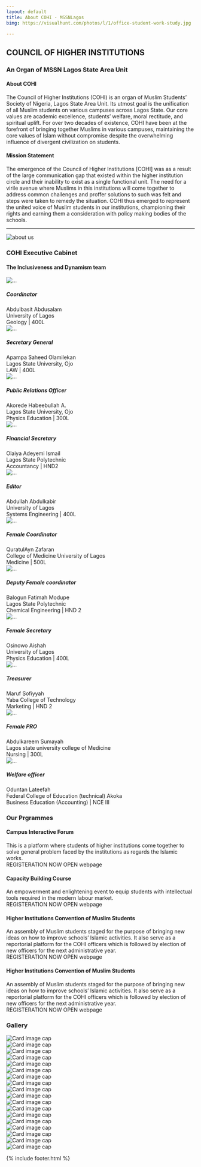```yaml
---
layout: default
title: About COHI - MSSNLagos
bimg: https://visualhunt.com/photos/l/1/office-student-work-study.jpg

---
```

<!-- # About page -->



<div class="container">
	<div class="text-center mb-5">
		<h2 class="font-weight-bold mt-5">COUNCIL OF HIGHER INSTITUTIONS</h2>
		<h3>An Organ of MSSN Lagos State Area Unit</h3>
	</div>
	<div class="row d-flex justify-content-center">
		<div class="col-md-3">
			<h4 class="mb-3">About COHI</h4>
			<p>The Council of Higher Institutions (COHI) is an organ of Muslim Students’ Society of Nigeria, Lagos State Area Unit. Its utmost goal is the unification of all Muslim students on various campuses across Lagos State. Our core values are academic excellence, students’ welfare, moral rectitude, and spiritual uplift. For over two decades of existence, COHI have been at the forefront of bringing together Muslims in various campuses, maintaining the core values of Islam without compromise despite the overwhelming influence of divergent civilization on students.</p>
		</div>
		<div class="col-md-3">
			<div class="row m-auto">
				<h4 class="mb-3">Mission Statement</h4>
					<p>The emergence of the Council of Higher Institutions [COHI] was as a result of the large communication gap that existed within the higher institution circle and their inability to exist as a single functional unit. The need for a virile avenue where Muslims in this institutions will come together to address common challenges and proffer solutions to such was felt and steps were taken to remedy the situation. COHI thus emerged to represent the united voice of Muslim students in our institutions, championing their rights and earning them a consideration with policy making bodies of the schools. </p>
			</div>
			<hr>
		</div>
		<div class="col-md-3">
			<img src="assets/imgs/img_001.jpg" class="img-fluid" alt="about us">
		</div>
	</div>
	<!-- executives -->
	<div class="text-center mb-5">
		<h3 class=" mt-5">COHI Executive Cabinet</h3>
		<h4 class="text-center">The Inclusiveness and Dynamism team</h4>
	</div>
	<div class="row"> <!--Executives 1st line-->
		<!-- Team Member 1 -->
		<div class="col-xl-3 col-md-6 mb-4">
		<div class="card border-0 shadow">
			<img src="assets/imgs/team/basit.png" class="card-img-top" alt="...">
			<div class="card-body text-center">
			<h5 class="card-title mb-0">Coordinator</h5>
			<div class="card-text text-black-50">Abdulbasit Abdusalam</div>
			<div class="card-text text-black-50">University of Lagos</div>
			<div class="card-text text-black-50">Geology | 400L</div>
			</div>
		</div>
		</div>
		<!-- Team Member 2 -->
		<div class="col-xl-3 col-md-6 mb-4">
		<div class="card border-0 shadow">
			<img src="assets/imgs/team/saheed.png" class="card-img-top" alt="...">
			<div class="card-body text-center">
			<h5 class="card-title mb-0">Secretary General</h5>
			<div class="card-text text-black-50">Apampa Saheed Olamilekan</div>
			<div class="card-text text-black-50">Lagos State University, Ojo</div>
			<div class="card-text text-black-50">LAW | 400L</div>
			</div>
		</div>
		</div>
		<!-- Team Member 3 -->
		<div class="col-xl-3 col-md-6 mb-4">
		<div class="card border-0 shadow">
			<img src="assets/imgs/team/habeeb.png" class="card-img-top" alt="...">
			<div class="card-body text-center">
			<h5 class="card-title mb-0">Public Relations Officer</h5>
			<div class="card-text text-black-50">Akorede Habeebullah A.</div>
			<div class="card-text text-black-50">Lagos State University, Ojo</div>
			<div class="card-text text-black-50">Physics Education | 300L</div>
			</div>
		</div>
		</div>
		<!-- Team Member 4 -->
		<div class="col-xl-3 col-md-6 mb-4">
		<div class="card border-0 shadow">
			<img src="assets/imgs/team/ismail.png" class="card-img-top" alt="...">
			<div class="card-body text-center">
			<h5 class="card-title mb-0">Financial Secretary</h5>
			<div class="card-text text-black-50">Olaiya Adeyemi Ismail</div>
			<div class="card-text text-black-50">Lagos State Polytechnic</div>
			<div class="card-text text-black-50">Accountancy | HND2</div>
			</div>
		</div>
		</div>
	</div>
	<!-- /.row -->
	<div class="row"> <!--Executives 2nd line-->
		<!-- Team Member 5 -->
		<div class="col-xl-3 col-md-6 mb-4">
		<div class="card border-0 shadow">
			<img src="assets/imgs/team/basit.png" class="card-img-top" alt="...">
			<div class="card-body text-center">
			<h5 class="card-title mb-0">Editor</h5>
			<div class="card-text text-black-50">Abdullah Abdulkabir</div>
			<div class="card-text text-black-50">University of Lagos</div>
			<div class="card-text text-black-50">Systems Engineering | 400L</div>
			</div>
		</div>
		</div>
		<!-- Team Member 6 -->
		<div class="col-xl-3 col-md-6 mb-4">
		<div class="card border-0 shadow">
			<img src="assets/imgs/team/aisha.png" class="card-img-top" alt="...">
			<div class="card-body text-center">
			<h5 class="card-title mb-0">Female Coordinator</h5>
			<div class="card-text text-black-50">QuratulAyn Zafaran</div>
			<div class="card-text text-black-50">College of Medicine University of Lagos</div>
			<div class="card-text text-black-50">Medicine | 500L</div>
			</div>
		</div>
		</div>
		<!-- Team Member 7 -->
		<div class="col-xl-3 col-md-6 mb-4">
		<div class="card border-0 shadow">
			<img src="assets/imgs/team/fatima.png" class="card-img-top" alt="...">
			<div class="card-body text-center">
			<h5 class="card-title mb-0">Deputy Female coordinator</h5>
			<div class="card-text text-black-50">Balogun Fatimah Modupe</div>
			<div class="card-text text-black-50">Lagos State Polytechnic</div>
			<div class="card-text text-black-50">Chemical Engineering | HND 2</div>
			</div>
		</div>
		</div>
		<!-- Team Member 8 -->
		<div class="col-xl-3 col-md-6 mb-4">
		<div class="card border-0 shadow">
			<img src="assets/imgs/team/aisha.png" class="card-img-top" alt="...">
			<div class="card-body text-center">
			<h5 class="card-title mb-0">Female Secretary</h5>
			<div class="card-text text-black-50">Osinowo Aishah</div>
			<div class="card-text text-black-50">University of Lagos</div>
			<div class="card-text text-black-50">Physics Education | 400L</div>
			</div>
		</div>
		</div>
	</div>
	<!-- /.row -->
	<div class="row d-flex justify-content-center"> <!--Executives 3rd line-->
		<!-- Team Member 9 -->
		<div class="col-xl-3 col-md-6 mb-4">
		<div class="card border-0 shadow">
			<img src="assets/imgs/team/sofiya.png" class="card-img-top" alt="...">
			<div class="card-body text-center">
			<h5 class="card-title mb-0">Treasurer</h5>
			<div class="card-text text-black-50">Maruf Sofiyyah</div>
			<div class="card-text text-black-50">Yaba College of Technology</div>
			<div class="card-text text-black-50">Marketing | HND 2</div>
			</div>
		</div>
		</div>
		<!-- Team Member 10 -->
		<div class="col-xl-3 col-md-6 mb-4">
		<div class="card border-0 shadow">
			<img src="assets/imgs/team/sumaya.png" class="card-img-top" alt="...">
			<div class="card-body text-center">
			<h5 class="card-title mb-0">Female PRO</h5>
			<div class="card-text text-black-50">Abdulkareem Sumayah</div>
			<div class="card-text text-black-50">Lagos state university college of Medicine</div>
			<div class="card-text text-black-50">Nursing | 300L</div>
			</div>
		</div>
		</div>
		<!-- Team Member 11 -->
		<div class="col-xl-3 col-md-6 mb-4">
		<div class="card border-0 shadow">
			<img src="assets/imgs/team/latifa.png" class="card-img-top" alt="...">
			<div class="card-body text-center">
			<h5 class="card-title mb-0">Welfare officer</h5>
			<div class="card-text text-black-50">Oduntan Lateefah</div>
			<div class="card-text text-black-50">Federal College of Education (technical) Akoka</div>
			<div class="card-text text-black-50">Business Education (Accounting) | NCE III</div>
			</div>
		</div>
		</div>
	</div>
	<!-- /.row -->
	<!-- our-programs -->
	<div class="our-programs">
		<div class="text-center mb-5">
			<h3 class=" mt-5">Our Prgrammes</h3>
		</div>
		<div class="row"> 
			<div class="col-md-6 mb-3">
				<h4 class="mb-4">Campus Interactive Forum</h4>
				This is a platform where students of higher institutions come together 
				to solve general problem faced by the institutions as regards the Islamic works.
				<div class="flex-column">
					<span >REGISTERATION NOW OPEN</span>
					<span class="float-right">webpage</span>
				</div>
			</div>
			<div class="col-md-6 mb-3">
				<h4 class="mb-4">Capacity Building Course</h4>
				An empowerment and enlightening event to equip students with intellectual 
				tools required in the modern labour market.
				<div class="flex-column">
					<span >REGISTERATION NOW OPEN</span>
					<span class="float-right">webpage</span>
				</div>
			</div>
		</div> 
		<div class="row mt-5"> 
			<div class="col-md-6 mb-3">
				<h4 class="mb-4">Higher Institutions Convention of Muslim Students</h4>
				An assembly of Muslim students staged for the purpose of bringing new ideas on 
				how to improve schools’ Islamic activities. It also serve as a reportorial platform 
				for the COHI officers which is followed by election of new officers for the next 
				administrative year.
				<div class="flex-column">
					<span >REGISTERATION NOW OPEN</span>
					<span class="float-right">webpage</span>
				</div>
			</div>
			<div class="col-md-6">
				<h4 class="mb-4">Higher Institutions Convention of Muslim Students</h4>
				An assembly of Muslim students staged for the purpose of bringing new ideas on 
				how to improve schools’ Islamic activities. It also serve as a reportorial platform 
				for the COHI officers which is followed by election of new officers for the next 
				administrative year.
				<div class="flex-column">
					<span >REGISTERATION NOW OPEN</span>
					<span class="float-right">webpage</span>
				</div>
			</div>
		</div> 
	</div><!--our programs-->
	<!-- Gallery Section-->
		<div class="text-center mb-5">
			<h3 class=" mt-5">Gallery</h3>
		</div>
		<div class="gallery mb-5" id="gallery">
		<!-- Grid column -->
		<div class="mb-3 pics animation all 2">
			<img class="img-fluid" src="assets/imgs/gallery/pic1.jpg" alt="Card image cap">
		</div>
		<!-- Grid column -->
		<!-- Grid column -->
		<div class="mb-3 pics animation all 1">
			<img class="img-fluid" src="assets/imgs/gallery/pic2.jpg" alt="Card image cap">
		</div>
		<!-- Grid column -->
		<!-- Grid column -->
		<div class="mb-3 pics animation all 1">
			<img class="img-fluid" src="assets/imgs/gallery/pic3.jpg" alt="Card image cap">
		</div>
		<!-- Grid column -->
		<!-- Grid column -->
		<div class="mb-3 pics animation all 2">
			<img class="img-fluid" src="assets/imgs/gallery/pic4.jpg" alt="Card image cap">
		</div>
		<!-- Grid column -->
		<!-- Grid column -->
		<div class="mb-3 pics animation all 2">
			<img class="img-fluid" src="assets/imgs/gallery/pic5.jpg" alt="Card image cap">
		</div>
		<!-- Grid column -->
		<!-- Grid column -->
		<div class="mb-3 pics animation all 1">
			<img class="img-fluid" src="assets/imgs/gallery/pic6.jpg" alt="Card image cap">
		</div>
		<!-- Grid column -->
		<!-- Grid column -->
		<div class="mb-3 pics animation all 1">
			<img class="img-fluid" src="assets/imgs/gallery/pic7.jpg" alt="Card image cap">
		</div>
		<!-- Grid column -->
		<div class="mb-3 pics animation all 1">
			<img class="img-fluid" src="assets/imgs/gallery/pic8.jpg" alt="Card image cap">
		</div>
		<!-- Grid column -->
		<div class="mb-3 pics animation all 1">
			<img class="img-fluid" src="assets/imgs/gallery/pic9.jpg" alt="Card image cap">
		</div>
		<!-- Grid column -->
		<div class="mb-3 pics animation all 1">
			<img class="img-fluid" src="assets/imgs/gallery/pic10.jpg" alt="Card image cap">
		</div>
		<!-- Grid column -->
		<div class="mb-3 pics animation all 1">
			<img class="img-fluid" src="assets/imgs/gallery/pic11.jpg" alt="Card image cap">
		</div>
		<!-- Grid column -->
		<div class="mb-3 pics animation all 1">
			<img class="img-fluid" src="assets/imgs/gallery/pic12.jpg" alt="Card image cap">
		</div>
		<!-- Grid column -->
		<div class="mb-3 pics animation all 1">
			<img class="img-fluid" src="assets/imgs/gallery/pic13.jpg" alt="Card image cap">
		</div>
		<!-- Grid column -->
		<div class="mb-3 pics animation all 1">
			<img class="img-fluid" src="assets/imgs/gallery/pic14.jpg" alt="Card image cap">
		</div>
		<!-- Grid column -->
		<div class="mb-3 pics animation all 1">
			<img class="img-fluid" src="assets/imgs/gallery/pic15.jpg" alt="Card image cap">
		</div>
		<!-- Grid column -->
		<div class="mb-3 pics animation all 1">
			<img class="img-fluid" src="assets/imgs/gallery/pic16.jpg" alt="Card image cap">
		</div>
		<!-- Grid column -->
		<div class="mb-3 pics animation all 1">
			<img class="img-fluid" src="assets/imgs/gallery/pic17.jpg" alt="Card image cap">
		</div>
		<!-- Grid column -->
		<div class="mb-3 pics animation all 1">
			<img class="img-fluid" src="assets/imgs/gallery/pic17.jpg" alt="Card image cap">
		</div>
	</div>
	<!-- Grid row -->
</div>

{% include footer.html %}

